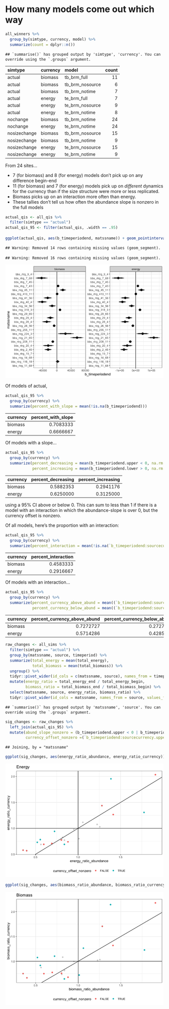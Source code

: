 How many models come out which way
================

``` r
all_winners %>%
  group_by(simtype, currency, model) %>%
  summarize(count = dplyr::n())
```

    ## `summarise()` has grouped output by 'simtype', 'currency'. You can override using the `.groups` argument.

<div class="kable-table">

| simtype      | currency | model             | count |
| :----------- | :------- | :---------------- | ----: |
| actual       | biomass  | tb\_brm\_full     |    11 |
| actual       | biomass  | tb\_brm\_nosource |     6 |
| actual       | biomass  | tb\_brm\_notime   |     7 |
| actual       | energy   | te\_brm\_full     |     7 |
| actual       | energy   | te\_brm\_nosource |     9 |
| actual       | energy   | te\_brm\_notime   |     8 |
| nochange     | biomass  | tb\_brm\_notime   |    24 |
| nochange     | energy   | te\_brm\_notime   |    24 |
| nosizechange | biomass  | tb\_brm\_nosource |    15 |
| nosizechange | biomass  | tb\_brm\_notime   |     9 |
| nosizechange | energy   | te\_brm\_nosource |    15 |
| nosizechange | energy   | te\_brm\_notime   |     9 |

</div>

From 24 sites…

  - 7 (for biomass) and 8 (for energy) models don’t pick up on any
    difference begin-end
  - 11 (for biomass) and 7 (for energy) models pick up on *different*
    dynamics for the currency than if the size structure were more or
    less replicated.
  - Biomass picks up on an interaction more often than energy.
  - These tallies don’t tell us how often the abundance slope is nonzero
    in the full models

<!-- end list -->

``` r
actual_qis <- all_qis %>% 
  filter(simtype == "actual") 
actual_qis_95 <- filter(actual_qis, .width == .95)

ggplot(actual_qis, aes(b_timeperiodend, matssname)) + geom_pointinterval(aes(xmin = b_timeperiodend.lower, xmax = b_timeperiodend.upper, width = .width)) + geom_vline(xintercept = 0) + facet_wrap(vars(currency), scales = "free")
```

    ## Warning: Removed 14 rows containing missing values (geom_segment).

    ## Warning: Removed 16 rows containing missing values (geom_segment).

![](model_tallies_files/figure-gfm/unnamed-chunk-2-1.png)<!-- -->

Of models of actual,

``` r
actual_qis_95 %>%
  group_by(currency) %>%
  summarize(percent_with_slope = mean(!is.na(b_timeperiodend)))
```

<div class="kable-table">

| currency | percent\_with\_slope |
| :------- | -------------------: |
| biomass  |            0.7083333 |
| energy   |            0.6666667 |

</div>

Of models with a slope…

``` r
actual_qis_95 %>%
  group_by(currency) %>%
  summarize(percent_decreasing = mean(b_timeperiodend.upper < 0, na.rm = T),
            percent_increasing = mean(b_timeperiodend.lower > 0, na.rm = T))
```

<div class="kable-table">

| currency | percent\_decreasing | percent\_increasing |
| :------- | ------------------: | ------------------: |
| biomass  |           0.5882353 |           0.2941176 |
| energy   |           0.6250000 |           0.3125000 |

</div>

using a 95% CI above or below 0. This can sum to less than 1 if there is
a model with an interaction in which the abundance-slope is over 0, but
the currency offset is nonzero.

Of all models, here’s the proportion with an interaction:

``` r
actual_qis_95 %>%
  group_by(currency) %>%
  summarize(percent_interaction = mean(!is.na(`b_timeperiodend:sourcecurrency`), na.rm = T))
```

<div class="kable-table">

| currency | percent\_interaction |
| :------- | -------------------: |
| biomass  |            0.4583333 |
| energy   |            0.2916667 |

</div>

Of models with an interaction…

``` r
actual_qis_95 %>%
  group_by(currency) %>%
  summarize(percent_currency_above_abund = mean((`b_timeperiodend:sourcecurrency.lower` >0), na.rm = T),
            percent_currency_below_abund = mean((`b_timeperiodend:sourcecurrency.upper` <0), na.rm = T))
```

<div class="kable-table">

| currency | percent\_currency\_above\_abund | percent\_currency\_below\_abund |
| :------- | ------------------------------: | ------------------------------: |
| biomass  |                       0.7272727 |                       0.2727273 |
| energy   |                       0.5714286 |                       0.4285714 |

</div>

``` r
raw_changes <- all_sims %>%
  filter(simtype == "actual") %>%
  group_by(matssname, source, timeperiod) %>%
  summarize(total_energy = mean(total_energy),
            total_biomass = mean(total_biomass)) %>%
  ungroup() %>%
  tidyr::pivot_wider(id_cols = c(matssname, source), names_from = timeperiod, values_from = c(total_energy, total_biomass)) %>%
  mutate(energy_ratio = total_energy_end / total_energy_begin,
         biomass_ratio = total_biomass_end / total_biomass_begin) %>%
  select(matssname, source, energy_ratio, biomass_ratio) %>%
  tidyr::pivot_wider(id_cols = matssname, names_from = source, values_from = c(energy_ratio, biomass_ratio))
```

    ## `summarise()` has grouped output by 'matssname', 'source'. You can override using the `.groups` argument.

``` r
sig_changes <- raw_changes %>%
  left_join(actual_qis_95) %>%
  mutate(abund_slope_nonzero = (b_timeperiodend.upper < 0 | b_timeperiodend.lower > 0) & !is.na(b_timeperiodend),
         currency_offset_nonzero =(`b_timeperiodend:sourcecurrency.upper` < 0 | `b_timeperiodend:sourcecurrency.lower` > 0) & !is.na(`b_timeperiodend:sourcecurrency`))
```

    ## Joining, by = "matssname"

``` r
ggplot(sig_changes, aes(energy_ratio_abundance, energy_ratio_currency)) + geom_point(alpha = .1) + geom_point(data =filter(sig_changes, abund_slope_nonzero), aes(color = currency_offset_nonzero), alpha = 1) + geom_abline(slope= 1, intercept = 0) + geom_vline(xintercept = 1) + geom_hline(yintercept = 1) + theme(legend.position = "bottom") + ggtitle("Energy")
```

![](model_tallies_files/figure-gfm/unnamed-chunk-7-1.png)<!-- -->

``` r
ggplot(sig_changes, aes(biomass_ratio_abundance, biomass_ratio_currency)) + geom_point(alpha = .1) + geom_point(data =filter(sig_changes, !is.na(b_timeperiodend)), aes(color = currency_offset_nonzero), alpha = 1) + geom_abline(slope= 1, intercept = 0) + geom_vline(xintercept = 1) + geom_hline(yintercept = 1) + theme(legend.position = "bottom") + ggtitle("Biomass")
```

![](model_tallies_files/figure-gfm/unnamed-chunk-7-2.png)<!-- -->
